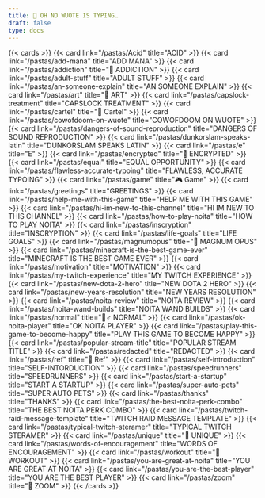 ```yaml
---
title: 🍝 OH NO WUOTE IS TYPING…
draft: false
type: docs
---
```


{{< cards >}}
{{< card link="/pastas/Acid" title="ACID" >}}
{{< card link="/pastas/add-mana" title="ADD MANA" >}}
{{< card link="/pastas/addiction" title="💉 ADDICTION" >}}
{{< card link="/pastas/adult-stuff" title="ADULT STUFF" >}}
{{< card link="/pastas/an-someone-explain" title="AN SOMEONE EXPLAIN" >}}
{{< card link="/pastas/art" title="🎨 ART" >}}
{{< card link="/pastas/capslock-treatment" title="CAPSLOCK TREATMENT" >}}
{{< card link="/pastas/cartel" title="🛒 Cartel" >}}
{{< card link="/pastas/cowofdoom-on-wuote" title="COWOFDOOM ON WUOTE" >}}
{{< card link="/pastas/dangers-of-sound-reproduction" title="DANGERS OF SOUND REPRODUCTION" >}}
{{< card link="/pastas/dunkorslam-speaks-latin" title="DUNKORSLAM SPEAKS LATIN" >}}
{{< card link="/pastas/e" title="E" >}}
{{< card link="/pastas/encrypted" title="🔐 ENCRYPTED" >}}
{{< card link="/pastas/equal" title="EQUAL OPPORTUNITY" >}}
{{< card link="/pastas/flawless-accurate-typoing" title="FLAWLESS, ACCURATE TYPOING" >}}
{{< card link="/pastas/game" title="🎮 Game" >}}
{{< card link="/pastas/greetings" title="GREETINGS" >}}
{{< card link="/pastas/help-me-with-this-game" title="HELP ME WITH THIS GAME" >}}
{{< card link="/pastas/hi-im-new-to-this-channel" title="HI IM NEW TO THIS CHANNEL" >}}
{{< card link="/pastas/how-to-play-noita" title="HOW TO PLAY NOITA" >}}
{{< card link="/pastas/inscryption" title="INSCRYPTION" >}}
{{< card link="/pastas/life-goals" title="LIFE GOALS" >}}
{{< card link="/pastas/magnumopus" title="📜 MAGNUM OPUS" >}}
{{< card link="/pastas/minecraft-is-the-best-game-ever" title="MINECRAFT IS THE BEST GAME EVER" >}}
{{< card link="/pastas/motivation" title="MOTIVATION" >}}
{{< card link="/pastas/my-twitch-experience" title="MY TWITCH EXPERIENCE" >}}
{{< card link="/pastas/new-dota-2-hero" title="NEW DOTA 2 HERO" >}}
{{< card link="/pastas/new-years-resolution" title="NEW YEARS RESOLUTION" >}}
{{< card link="/pastas/noita-review" title="NOITA REVIEW" >}}
{{< card link="/pastas/noita-wand-builds" title="NOITA WAND BUILDS" >}}
{{< card link="/pastas/normal" title="🤷♂ NORMAL" >}}
{{< card link="/pastas/ok-noita-player" title="OK NOITA PLAYER" >}}
{{< card link="/pastas/play-this-game-to-become-happy" title="PLAY THIS GAME TO BECOME HAPPY" >}}
{{< card link="/pastas/popular-stream-title" title="POPULAR STREAM TITLE" >}}
{{< card link="/pastas/redacted" title="REDACTED" >}}
{{< card link="/pastas/ref" title="💎 Ref" >}}
{{< card link="/pastas/self-introduction" title="SELF-INTORDUCTION" >}}
{{< card link="/pastas/speedrunners" title="SPEEDRUNNERS" >}}
{{< card link="/pastas/start-a-startup" title="START A STARTUP" >}}
{{< card link="/pastas/super-auto-pets" title="SUPER AUTO PETS" >}}
{{< card link="/pastas/thanks" title="THANKS" >}}
{{< card link="/pastas/the-best-noita-perk-combo" title="THE BEST NOITA PERK COMBO" >}}
{{< card link="/pastas/twitch-raid-message-template" title="TWITCH RAID MESSAGE TEMPLATE" >}}
{{< card link="/pastas/typical-twitch-steramer" title="TYPICAL TWITCH STERAMER" >}}
{{< card link="/pastas/unique" title="🦄 UNIQUE" >}}
{{< card link="/pastas/words-of-encouragement" title="WORDS OF ENCOURAGEMENT" >}}
{{< card link="/pastas/workout" title="💪 WORKOUT" >}}
{{< card link="/pastas/you-are-great-at-noita" title="YOU ARE GREAT AT NOITA" >}}
{{< card link="/pastas/you-are-the-best-player" title="YOU ARE THE BEST PLAYER" >}}
{{< card link="/pastas/zoom" title="🚾 ZOOM" >}}
{{< /cards >}}

